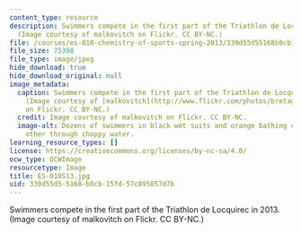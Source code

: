 ```yaml
---
content_type: resource
description: Swimmers compete in the first part of the Triathlon de Locquirec in 2013.
  (Image courtesy of malkovitch on Flickr. CC BY-NC.)
file: /courses/es-010-chemistry-of-sports-spring-2013/330d55d55168b0cb15fd57c895857d7b_ES-010S13.jpg
file_size: 75398
file_type: image/jpeg
hide_download: true
hide_download_original: null
image_metadata:
  caption: Swimmers compete in the first part of the Triathlon de Locquirec in 2013.
    (Image courtesy of [malkovitch](http://www.flickr.com/photos/bretagne-balades/10002468696)
    on Flickr. CC BY-NC.)
  credit: Image courtesy of malkovitch on Flickr. CC BY-NC.
  image-alt: Dozens of swimmers in black wet suits and orange bathing caps race each
    other through choppy water.
learning_resource_types: []
license: https://creativecommons.org/licenses/by-nc-sa/4.0/
ocw_type: OCWImage
resourcetype: Image
title: ES-010S13.jpg
uid: 330d55d5-5168-b0cb-15fd-57c895857d7b
---
```

Swimmers compete in the first part of the Triathlon de Locquirec in 2013. (Image courtesy of malkovitch on Flickr. CC BY-NC.)